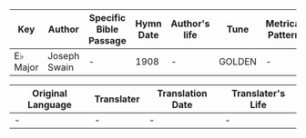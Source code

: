 Key | Author   | Specific Bible Passage     |Hymn Date |Author's life |Tune |Metrical Pattern   |Composer/Source
-- | --------- | ---------------------------|----------|--------------|-----|-------------------|-------------  
E♭ Major |Joseph Swain |- |1908 |- |GOLDEN |- |Unknown

Original Language | Translater | Translation Date   | Translater's Life  
----------------- | --------- | --------------------|-------------     
\- |- |- |-
